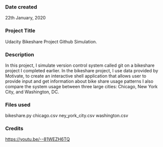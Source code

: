 ### Date created
22th January, 2020

### Project Title
Udacity Bikeshare Project Github Simulation.

### Description
In this project, I simulate version control system called git on a bikeshare project I completed earlier. 
In the bikeshare project, I use data provided by Motivate, to create an interactive shell application that allows user to provide input and get information about bike share usage patterns
I also compare the system usage between three large cities: Chicago, New York City, and Washington, DC.
### Files used
bikeshare.py
chicago.csv 
ney_york_city.csv
washington.csv
### Credits
https://youtu.be/--81WEZH6TQ


